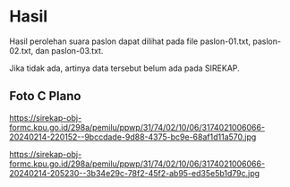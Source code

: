 # Hasil

Hasil perolehan suara paslon dapat dilihat pada file paslon-01.txt, paslon-02.txt, dan paslon-03.txt.

Jika tidak ada, artinya data tersebut belum ada pada SIREKAP.

## Foto C Plano

https://sirekap-obj-formc.kpu.go.id/298a/pemilu/ppwp/31/74/02/10/06/3174021006066-20240214-220152--9bccdade-9d88-4375-bc9e-68af1d11a570.jpg

https://sirekap-obj-formc.kpu.go.id/298a/pemilu/ppwp/31/74/02/10/06/3174021006066-20240214-205230--3b34e29c-78f2-45f2-ab95-ed35e5b1d79c.jpg
